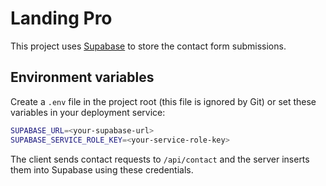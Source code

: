 # Landing Pro

This project uses [Supabase](https://supabase.com) to store the contact form submissions.

## Environment variables

Create a `.env` file in the project root (this file is ignored by Git) or set these variables in your deployment service:

```bash
SUPABASE_URL=<your-supabase-url>
SUPABASE_SERVICE_ROLE_KEY=<your-service-role-key>
```

The client sends contact requests to `/api/contact` and the server inserts them into Supabase using these credentials.
